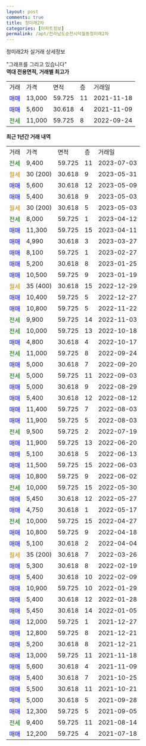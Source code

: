 ```yaml
---
layout: post
comments: true
title: 청미래2차
categories: [아파트정보]
permalink: /apt/전라남도순천시덕월동청미래2차
---
```


청미래2차 실거래 상세정보

<script type="text/javascript">
  google.charts.load('current', {'packages':['line', 'corechart']});
  google.charts.setOnLoadCallback(drawChart);

  function drawChart() {
    var data = new google.visualization.DataTable();
    data.addColumn('date', '거래일');
    data.addColumn('number', "매매");
    data.addColumn('number', "전세");
    data.addColumn('number', "전매");

    data.addRows([[new Date(Date.parse("2023-07-03")), null, 9400, null], [new Date(Date.parse("2023-05-31")), null, null, null], [new Date(Date.parse("2023-05-09")), 5600, null, null], [new Date(Date.parse("2023-05-03")), 5400, null, null], [new Date(Date.parse("2023-05-03")), null, null, null], [new Date(Date.parse("2023-04-12")), null, 8000, null], [new Date(Date.parse("2023-04-11")), 11300, null, null], [new Date(Date.parse("2023-03-27")), 4990, null, null], [new Date(Date.parse("2023-02-27")), 8100, null, null], [new Date(Date.parse("2023-01-25")), 5200, null, null], [new Date(Date.parse("2023-01-19")), 10500, null, null], [new Date(Date.parse("2022-12-29")), null, null, null], [new Date(Date.parse("2022-12-27")), 10400, null, null], [new Date(Date.parse("2022-11-22")), 10800, null, null], [new Date(Date.parse("2022-11-03")), null, 9900, null], [new Date(Date.parse("2022-10-18")), null, 10000, null], [new Date(Date.parse("2022-10-17")), 4800, null, null], [new Date(Date.parse("2022-09-24")), null, 11000, null], [new Date(Date.parse("2022-09-20")), 5000, null, null], [new Date(Date.parse("2022-09-03")), null, 5000, null], [new Date(Date.parse("2022-08-29")), 5000, null, null], [new Date(Date.parse("2022-08-12")), 5400, null, null], [new Date(Date.parse("2022-08-03")), 11400, null, null], [new Date(Date.parse("2022-08-03")), 11900, null, null], [new Date(Date.parse("2022-07-19")), null, 9500, null], [new Date(Date.parse("2022-06-20")), 11900, null, null], [new Date(Date.parse("2022-06-13")), 5100, null, null], [new Date(Date.parse("2022-06-03")), 11500, null, null], [new Date(Date.parse("2022-06-02")), 10800, null, null], [new Date(Date.parse("2022-05-30")), null, 10000, null], [new Date(Date.parse("2022-05-27")), 5450, null, null], [new Date(Date.parse("2022-05-17")), 4750, null, null], [new Date(Date.parse("2022-04-27")), null, 10000, null], [new Date(Date.parse("2022-04-18")), 10800, null, null], [new Date(Date.parse("2022-04-04")), 5100, null, null], [new Date(Date.parse("2022-03-26")), null, null, null], [new Date(Date.parse("2022-02-19")), 5300, null, null], [new Date(Date.parse("2022-02-09")), 5400, null, null], [new Date(Date.parse("2022-01-29")), 10900, null, null], [new Date(Date.parse("2022-01-28")), 5400, null, null], [new Date(Date.parse("2022-01-05")), 5450, null, null], [new Date(Date.parse("2021-12-27")), 12000, null, null], [new Date(Date.parse("2021-12-21")), 12800, null, null], [new Date(Date.parse("2021-12-21")), 5200, null, null], [new Date(Date.parse("2021-11-18")), 13000, null, null], [new Date(Date.parse("2021-11-09")), 5600, null, null], [new Date(Date.parse("2021-10-25")), 5400, null, null], [new Date(Date.parse("2021-10-21")), 5500, null, null], [new Date(Date.parse("2021-09-28")), 5000, null, null], [new Date(Date.parse("2021-09-05")), 12300, null, null], [new Date(Date.parse("2021-08-14")), null, 9400, null], [new Date(Date.parse("2021-07-18")), 12200, null, null]]);

    var options = {
      hAxis: {
        format: 'yyyy/MM/dd'
      },    
      lineWidth: 0,
      pointsVisible: true,    
      title: '최근 1년간 유형별 실거래가 분포',
      legend: { position: 'bottom' }
    };

    var formatter = new google.visualization.NumberFormat({pattern:'###,###'} );
    formatter.format(data, 1);
    formatter.format(data, 2);
    
    setTimeout(function() {
        var chart = new google.visualization.LineChart(document.getElementById('columnchart_material'));
        chart.draw(data, (options));
        document.getElementById('loading').style.display = 'none';
    }, 200);
  }
</script>


<div id="loading" style="z-index:20; display: block; margin-left: 0px">"그래프를 그리고 있습니다"</div>
<div id="columnchart_material" style="width: 95%; margin-left: 0px; display: block"></div>
<!-- contents start -->
<b>역대 전용면적, 거래별 최고가</b>
<table class="sortable">
    <tr>
      <td>거래</td>
      <td>가격</td>
      <td>면적</td>
      <td>층</td>
      <td>거래일</td>
    </tr>
        <tr>
          <td><a style="color: blue">매매</a></td>
          <td>13,000</td>
          <td>59.725</td>
          <td>11</td>
          <td>2021-11-18</td>
        </tr>            <tr>
          <td><a style="color: blue">매매</a></td>
          <td>5,600</td>
          <td>30.618</td>
          <td>4</td>
          <td>2021-11-09</td>
        </tr>        
        <tr>
              <td><a style="color: darkgreen">전세</a></td>
              <td>11,000</td>
              <td>59.725</td>
              <td>8</td>
              <td>2022-09-24</td>
            </tr>        
    
</table>

<b>최근 1년간 거래 내역</b>

<table class="sortable">
    <tr>
      <td>거래</td>
      <td>가격</td>
      <td>면적</td>
      <td>층</td>
      <td>거래일</td>
    </tr>
    <tr>
      <td><a style="color: darkgreen">전세</a></td>
      <td>9,400</td>
      <td>59.725</td>
      <td>11</td>
      <td>2023-07-03</td>
    </tr>          <tr>
      <td><a style="color: darkgoldenrod">월세</a></td>
      <td>30 (200)</td>
      <td>30.618</td>
      <td>9</td>
      <td>2023-05-31</td>
    </tr>          <tr>
      <td><a style="color: blue">매매</a></td>
      <td>5,600</td>
      <td>30.618</td>
      <td>12</td>
      <td>2023-05-09</td>
    </tr>          <tr>
      <td><a style="color: blue">매매</a></td>
      <td>5,400</td>
      <td>30.618</td>
      <td>9</td>
      <td>2023-05-03</td>
    </tr>          <tr>
      <td><a style="color: darkgoldenrod">월세</a></td>
      <td>30 (200)</td>
      <td>30.618</td>
      <td>5</td>
      <td>2023-05-03</td>
    </tr>          <tr>
      <td><a style="color: darkgreen">전세</a></td>
      <td>8,000</td>
      <td>59.725</td>
      <td>1</td>
      <td>2023-04-12</td>
    </tr>          <tr>
      <td><a style="color: blue">매매</a></td>
      <td>11,300</td>
      <td>59.725</td>
      <td>15</td>
      <td>2023-04-11</td>
    </tr>          <tr>
      <td><a style="color: blue">매매</a></td>
      <td>4,990</td>
      <td>30.618</td>
      <td>3</td>
      <td>2023-03-27</td>
    </tr>          <tr>
      <td><a style="color: blue">매매</a></td>
      <td>8,100</td>
      <td>59.725</td>
      <td>1</td>
      <td>2023-02-27</td>
    </tr>          <tr>
      <td><a style="color: blue">매매</a></td>
      <td>5,200</td>
      <td>30.618</td>
      <td>8</td>
      <td>2023-01-25</td>
    </tr>          <tr>
      <td><a style="color: blue">매매</a></td>
      <td>10,500</td>
      <td>59.725</td>
      <td>9</td>
      <td>2023-01-19</td>
    </tr>          <tr>
      <td><a style="color: darkgoldenrod">월세</a></td>
      <td>35 (400)</td>
      <td>30.618</td>
      <td>15</td>
      <td>2022-12-29</td>
    </tr>          <tr>
      <td><a style="color: blue">매매</a></td>
      <td>10,400</td>
      <td>59.725</td>
      <td>5</td>
      <td>2022-12-27</td>
    </tr>          <tr>
      <td><a style="color: blue">매매</a></td>
      <td>10,800</td>
      <td>59.725</td>
      <td>5</td>
      <td>2022-11-22</td>
    </tr>          <tr>
      <td><a style="color: darkgreen">전세</a></td>
      <td>9,900</td>
      <td>59.725</td>
      <td>14</td>
      <td>2022-11-03</td>
    </tr>          <tr>
      <td><a style="color: darkgreen">전세</a></td>
      <td>10,000</td>
      <td>59.725</td>
      <td>13</td>
      <td>2022-10-18</td>
    </tr>          <tr>
      <td><a style="color: blue">매매</a></td>
      <td>4,800</td>
      <td>30.618</td>
      <td>4</td>
      <td>2022-10-17</td>
    </tr>          <tr>
      <td><a style="color: darkgreen">전세</a></td>
      <td>11,000</td>
      <td>59.725</td>
      <td>8</td>
      <td>2022-09-24</td>
    </tr>          <tr>
      <td><a style="color: blue">매매</a></td>
      <td>5,000</td>
      <td>30.618</td>
      <td>7</td>
      <td>2022-09-20</td>
    </tr>          <tr>
      <td><a style="color: darkgreen">전세</a></td>
      <td>5,000</td>
      <td>59.725</td>
      <td>11</td>
      <td>2022-09-03</td>
    </tr>          <tr>
      <td><a style="color: blue">매매</a></td>
      <td>5,000</td>
      <td>30.618</td>
      <td>9</td>
      <td>2022-08-29</td>
    </tr>          <tr>
      <td><a style="color: blue">매매</a></td>
      <td>5,400</td>
      <td>30.618</td>
      <td>12</td>
      <td>2022-08-12</td>
    </tr>          <tr>
      <td><a style="color: blue">매매</a></td>
      <td>11,400</td>
      <td>59.725</td>
      <td>7</td>
      <td>2022-08-03</td>
    </tr>          <tr>
      <td><a style="color: blue">매매</a></td>
      <td>11,900</td>
      <td>59.725</td>
      <td>5</td>
      <td>2022-08-03</td>
    </tr>          <tr>
      <td><a style="color: darkgreen">전세</a></td>
      <td>9,500</td>
      <td>59.725</td>
      <td>2</td>
      <td>2022-07-19</td>
    </tr>          <tr>
      <td><a style="color: blue">매매</a></td>
      <td>11,900</td>
      <td>59.725</td>
      <td>13</td>
      <td>2022-06-20</td>
    </tr>          <tr>
      <td><a style="color: blue">매매</a></td>
      <td>5,100</td>
      <td>30.618</td>
      <td>5</td>
      <td>2022-06-13</td>
    </tr>          <tr>
      <td><a style="color: blue">매매</a></td>
      <td>11,500</td>
      <td>59.725</td>
      <td>15</td>
      <td>2022-06-03</td>
    </tr>          <tr>
      <td><a style="color: blue">매매</a></td>
      <td>10,800</td>
      <td>59.725</td>
      <td>9</td>
      <td>2022-06-02</td>
    </tr>          <tr>
      <td><a style="color: darkgreen">전세</a></td>
      <td>10,000</td>
      <td>59.725</td>
      <td>15</td>
      <td>2022-05-30</td>
    </tr>          <tr>
      <td><a style="color: blue">매매</a></td>
      <td>5,450</td>
      <td>30.618</td>
      <td>12</td>
      <td>2022-05-27</td>
    </tr>          <tr>
      <td><a style="color: blue">매매</a></td>
      <td>4,750</td>
      <td>30.618</td>
      <td>1</td>
      <td>2022-05-17</td>
    </tr>          <tr>
      <td><a style="color: darkgreen">전세</a></td>
      <td>10,000</td>
      <td>59.725</td>
      <td>15</td>
      <td>2022-04-27</td>
    </tr>          <tr>
      <td><a style="color: blue">매매</a></td>
      <td>10,800</td>
      <td>59.725</td>
      <td>9</td>
      <td>2022-04-18</td>
    </tr>          <tr>
      <td><a style="color: blue">매매</a></td>
      <td>5,100</td>
      <td>30.618</td>
      <td>2</td>
      <td>2022-04-04</td>
    </tr>          <tr>
      <td><a style="color: darkgoldenrod">월세</a></td>
      <td>35 (200)</td>
      <td>30.618</td>
      <td>7</td>
      <td>2022-03-26</td>
    </tr>          <tr>
      <td><a style="color: blue">매매</a></td>
      <td>5,300</td>
      <td>30.618</td>
      <td>8</td>
      <td>2022-02-19</td>
    </tr>          <tr>
      <td><a style="color: blue">매매</a></td>
      <td>5,400</td>
      <td>30.618</td>
      <td>10</td>
      <td>2022-02-09</td>
    </tr>          <tr>
      <td><a style="color: blue">매매</a></td>
      <td>10,900</td>
      <td>59.725</td>
      <td>10</td>
      <td>2022-01-29</td>
    </tr>          <tr>
      <td><a style="color: blue">매매</a></td>
      <td>5,400</td>
      <td>30.618</td>
      <td>12</td>
      <td>2022-01-28</td>
    </tr>          <tr>
      <td><a style="color: blue">매매</a></td>
      <td>5,450</td>
      <td>30.618</td>
      <td>14</td>
      <td>2022-01-05</td>
    </tr>          <tr>
      <td><a style="color: blue">매매</a></td>
      <td>12,000</td>
      <td>59.725</td>
      <td>1</td>
      <td>2021-12-27</td>
    </tr>          <tr>
      <td><a style="color: blue">매매</a></td>
      <td>12,800</td>
      <td>59.725</td>
      <td>8</td>
      <td>2021-12-21</td>
    </tr>          <tr>
      <td><a style="color: blue">매매</a></td>
      <td>5,200</td>
      <td>30.618</td>
      <td>8</td>
      <td>2021-12-21</td>
    </tr>          <tr>
      <td><a style="color: blue">매매</a></td>
      <td>13,000</td>
      <td>59.725</td>
      <td>11</td>
      <td>2021-11-18</td>
    </tr>          <tr>
      <td><a style="color: blue">매매</a></td>
      <td>5,600</td>
      <td>30.618</td>
      <td>4</td>
      <td>2021-11-09</td>
    </tr>          <tr>
      <td><a style="color: blue">매매</a></td>
      <td>5,400</td>
      <td>30.618</td>
      <td>7</td>
      <td>2021-10-25</td>
    </tr>          <tr>
      <td><a style="color: blue">매매</a></td>
      <td>5,500</td>
      <td>30.618</td>
      <td>11</td>
      <td>2021-10-21</td>
    </tr>          <tr>
      <td><a style="color: blue">매매</a></td>
      <td>5,000</td>
      <td>30.618</td>
      <td>5</td>
      <td>2021-09-28</td>
    </tr>          <tr>
      <td><a style="color: blue">매매</a></td>
      <td>12,300</td>
      <td>59.725</td>
      <td>5</td>
      <td>2021-09-05</td>
    </tr>          <tr>
      <td><a style="color: darkgreen">전세</a></td>
      <td>9,400</td>
      <td>59.725</td>
      <td>11</td>
      <td>2021-08-14</td>
    </tr>          <tr>
      <td><a style="color: blue">매매</a></td>
      <td>12,200</td>
      <td>59.725</td>
      <td>4</td>
      <td>2021-07-18</td>
    </tr>      </table>
<!-- contents end -->    

